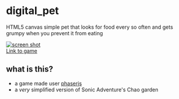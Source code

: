 # digital_pet
HTML5 canvas simple pet that looks for food every so often and gets grumpy when you prevent it from eating

[![screen shot](https://rawgit.com/Wambosa/digital_pet/master/assets/credits/ss.png)](http://shondiaz.com/demo/pet/)  
[Link to game](http://shondiaz.com/demo/pet/)

## what is this?
- a game made user [phaserjs](http://phaser.io/)
- a _very_ simplified version of Sonic Adventure's Chao garden

